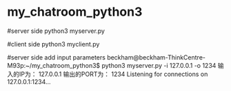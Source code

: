 # my_chatroom_python3

#server side
python3 myserver.py

#client side
python3 myclient.py

#server side add input parameters
beckham@beckham-ThinkCentre-M93p:~/my_chatroom_python3$ python3 myserver.py -i 127.0.0.1 -o 1234
输入的IP为： 127.0.0.1
输出的PORT为： 1234
Listening for connections on 127.0.0.1:1234...
